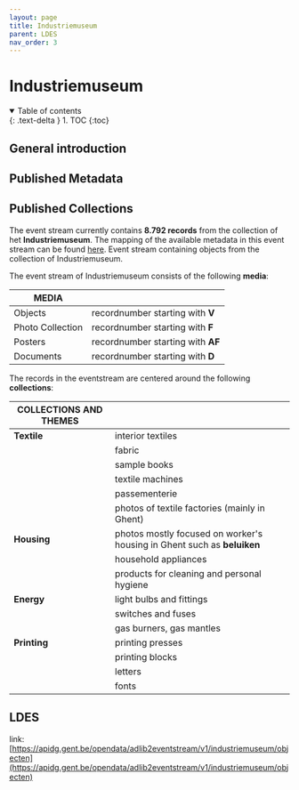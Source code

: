 ```yaml
---
layout: page
title: Industriemuseum
parent: LDES
nav_order: 3
---
```



# **Industriemuseum** 

<details open markdown="block">
  <summary>
    Table of contents
  </summary>
  {: .text-delta }
1. TOC
{:toc}
</details>

## General introduction


## Published Metadata


## Published Collections

The event stream currently contains **8.792 records** from the collection of het **Industriemuseum**. The mapping of the available metadata in this event stream can be found [here](https://app.gitbook.com/o/-MaDy7qNCF9HTgoNJPP6/s/-MaDyFunOfBA0nHUQZv_/datamappings/overzicht-velden-datamapping).
Event stream containing objects from the collection of Industriemuseum.

The event stream of Industriemuseum consists of the following **media**:

| MEDIA                                 |                                  |
|---------------------------------------|----------------------------------|
| Objects                               | recordnumber starting with **V** |
| Photo Collection                      | recordnumber starting with **F** |
| Posters                               | recordnumber starting with **AF**|
| Documents                             | recordnumber starting with **D** |

The records in the eventstream are centered around the following **collections**: 

| COLLECTIONS AND THEMES   |                                  |
|--------------------------|----------------------------------|
| **Textile**              | interior textiles                |
|                          | fabric                           |
|                          | sample books                     |
|                          | textile machines                 |
|                          | passementerie                    |
|                          | photos of textile factories (mainly in Ghent)|   
| **Housing**              | photos mostly focused on worker's housing in Ghent such as **beluiken**|
|                          | household appliances             |
|                          | products for cleaning and personal hygiene|
| **Energy**               | light bulbs and fittings         |
|                          | switches and fuses               | 
|                          | gas burners, gas mantles         |
| **Printing**             | printing presses                 |
|                          | printing blocks                  |
|                          | letters                          |
|                          | fonts                            |
           
## LDES

link: [https://apidg.gent.be/opendata/adlib2eventstream/v1/industriemuseum/objecten](https://apidg.gent.be/opendata/adlib2eventstream/v1/industriemuseum/objecten)
